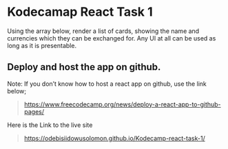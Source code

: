 # Kodecamap React Task 1

 Using the array below, render a list of cards, showing the name and currencies which they can be exchanged for. Any UI at all can be used as long as it is presentable.

## Deploy and host the app on github.
Note: If you don’t know how to host a react app on github, use the link below;
> https://www.freecodecamp.org/news/deploy-a-react-app-to-github-pages/

Here is the Link to the live site

> https://odebisiidowusolomon.github.io/Kodecamp-react-task-1/
